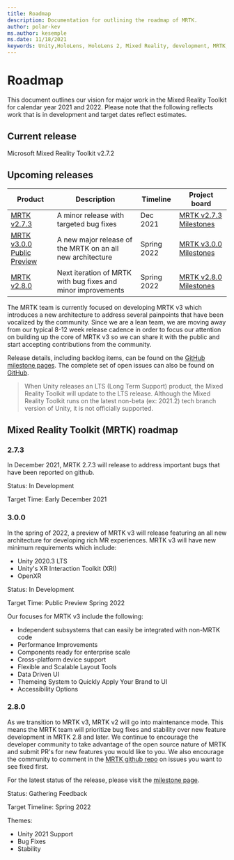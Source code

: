 ```yaml
---
title: Roadmap
description: Documentation for outlining the roadmap of MRTK.
author: polar-kev
ms.author: kesemple
ms.date: 11/18/2021
keywords: Unity,HoloLens, HoloLens 2, Mixed Reality, development, MRTK, roadmap, v3
---
```


# Roadmap

This document outlines our vision for major work in the Mixed Reality Toolkit for calendar year 2021 and 2022. Please note that the following reflects work that is in development and target dates reflect estimates.

## Current release

Microsoft Mixed Reality Toolkit v2.7.2

## Upcoming releases

| Product | Description | Timeline | Project board |
| --- | --- | --- | --- |
| [MRTK v2.7.3](#273) | A minor release with targeted bug fixes | Dec 2021 | [MRTK v2.7.3 Milestones](https://github.com/microsoft/MixedRealityToolkit-Unity/milestone/25) |
| [MRTK v3.0.0 Public Preview](#300) | A new major release of the MRTK on an all new architecture | Spring 2022 |[MRTK v3.0.0 Milestones](https://github.com/microsoft/MixedRealityToolkit-Unity/milestone/18) |
| [MRTK v2.8.0](#280) | Next iteration of MRTK with bug fixes and minor improvements | Spring 2022 | [MRTK v2.8.0 Milestones](https://github.com/microsoft/MixedRealityToolkit-Unity/milestone/22) |

The MRTK team is currently focused on developing MRTK v3 which introduces a new architecture to address several painpoints that have been vocalized by the community. Since we are a lean team, we are moving away from our typical 8-12 week release cadence in order to focus our attention on building up the core of MRTK v3 so we can share it with the public and start accepting contributions from the community.

Release details, including backlog items, can be found on the [GitHub milestone pages](https://github.com/Microsoft/MixedRealityToolkit-Unity/milestones). The complete set of open issues can also be found on [GitHub](https://github.com/microsoft/MixedRealityToolkit-Unity/issues).


> When Unity releases an LTS (Long Term Support) product, the Mixed Reality Toolkit will update to the LTS release. Although the Mixed Reality Toolkit runs on the latest non-beta (ex: 2021.2) tech branch version of Unity, it is not officially supported.

## Mixed Reality Toolkit (MRTK) roadmap

### **2.7.3**
In December 2021, MRTK 2.7.3 will release to address important bugs that have been reported on github. 

Status: In Development

Target Time: Early December 2021

### **3.0.0**
In the spring of 2022, a preview of MRTK v3 will release featuring an all new architecture for developing rich MR experiences. MRTK v3 will have new minimum requirements which include: 
- Unity 2020.3 LTS 
- Unity's XR Interaction Toolkit (XRI)
- OpenXR

Status: In Development

Target Time: Public Preview Spring 2022

Our focuses for MRTK v3 include the following:
- Independent subsystems that can easily be integrated with non-MRTK code
- Performance Improvements
- Components ready for enterprise scale
- Cross-platform device support
- Flexible and Scalable Layout Tools
- Data Driven UI
- Themeing System to Quickly Apply Your Brand to UI
- Accessibility Options


### **2.8.0**

As we transition to MRTK v3, MRTK v2 will go into maintenance mode. This means the MRTK team will prioritize bug fixes and stability over new feature development in MRTK 2.8 and later. We continue to encourage the developer community to take advantage of the open source nature of MRTK and submit PR's for new features you would like to you. We also encourage the community to comment in the [MRTK github repo](https://github.com/microsoft/MixedRealityToolkit-Unity/issues) on issues you want to see fixed first.

For the latest status of the release, please visit the [milestone page](https://github.com/microsoft/MixedRealityToolkit-Unity/milestone/22).

Status: Gathering Feedback

Target Timeline: Spring 2022

Themes:

- Unity 2021 Support
- Bug Fixes
- Stability 

